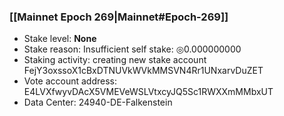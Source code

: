 ### [[Mainnet Epoch 269|Mainnet#Epoch-269]]
* Stake level: **None**
* Stake reason: Insufficient self stake: ◎0.000000000
* Staking activity: creating new stake account FejY3oxssoX1cBxDTNUVkWVkMMSVN4Rr1UNxarvDuZET
* Vote account address: E4LVXfwyvDAcX5VMEVeWSLVtxcyJQ5Sc1RWXXmMMbxUT
* Data Center: 24940-DE-Falkenstein